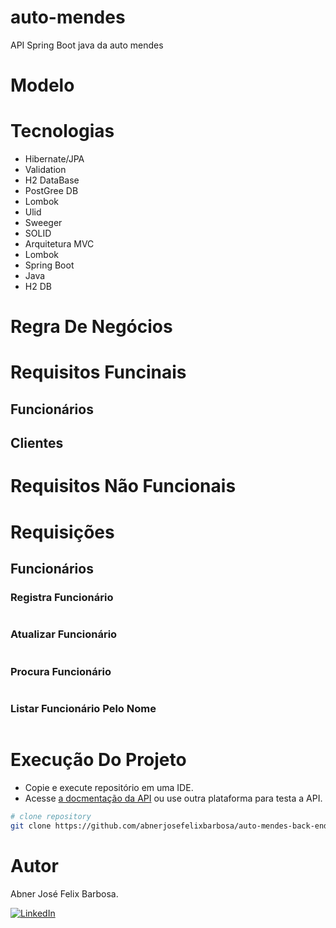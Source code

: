 # auto-mendes

API Spring Boot java da auto mendes

# Modelo

# Tecnologias 

- Hibernate/JPA
- Validation
- H2 DataBase
- PostGree DB
- Lombok
- Ulid
- Sweeger
- SOLID
- Arquitetura MVC
- Lombok
- Spring Boot
- Java
- H2 DB

# Regra De Negócios



# Requisitos Funcinais

## Funcionários 

## Clientes 

# Requisitos Não Funcionais 

# Requisições

## Funcionários

### Registra Funcionário

```JSON
```

### Atualizar Funcionário 

```JSON
```

### Procura Funcionário

```JSON
```

### Listar Funcionário Pelo Nome

```JSON
```

# Execução Do Projeto

- Copie e execute repositório em uma IDE.
- Acesse [a docmentação da API](http://localhost:8080/swagger-ui/index.html) ou use outra plataforma para testa a API.

```bash
# clone repository
git clone https://github.com/abnerjosefelixbarbosa/auto-mendes-back-end-java.git
```

# Autor

Abner José Felix Barbosa.

[![LinkedIn](https://img.shields.io/badge/LinkedIn-0077B5?style=for-the-badge&logo=linkedin&logoColor=white)](https://www.linkedin.com/in/abner-jose-feliz-barbosa/)


